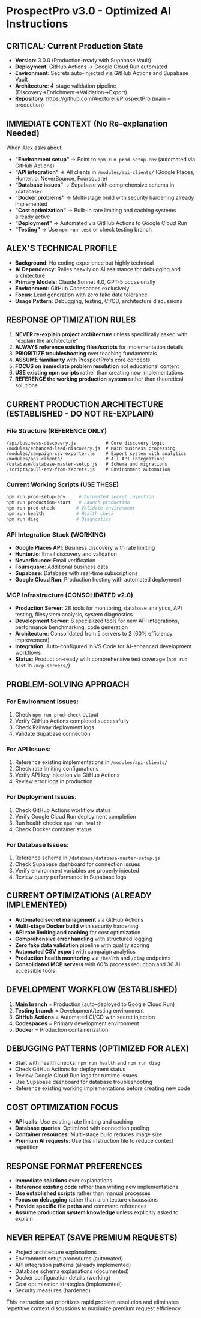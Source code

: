# ProspectPro v3.0 - Optimized AI Instructions

## CRITICAL: Current Production State

- **Version**: 3.0.0 (Production-ready with Supabase Vault)
- **Deployment**: GitHub Actions → Google Cloud Run automated
- **Environment**: Secrets auto-injected via GitHub Actions and Supabase Vault
- **Architecture**: 4-stage validation pipeline (Discovery→Enrichment→Validation→Export)
- **Repository**: https://github.com/Alextorelli/ProspectPro (main = production)

## IMMEDIATE CONTEXT (No Re-explanation Needed)

When Alex asks about:

- **"Environment setup"** → Point to `npm run prod-setup-env` (automated via GitHub Actions)
- **"API integration"** → All clients in `/modules/api-clients/` (Google Places, Hunter.io, NeverBounce, Foursquare)
- **"Database issues"** → Supabase with comprehensive schema in `/database/`
- **"Docker problems"** → Multi-stage build with security hardening already implemented
- **"Cost optimization"** → Built-in rate limiting and caching systems already active
- **"Deployment"** → Automated via GitHub Actions to Google Cloud Run
- **"Testing"** → Use `npm run test` or check testing branch

## ALEX'S TECHNICAL PROFILE

- **Background**: No coding experience but highly technical
- **AI Dependency**: Relies heavily on AI assistance for debugging and architecture
- **Primary Models**: Claude Sonnet 4.0, GPT-5 occasionally
- **Environment**: GitHub Codespaces exclusively
- **Focus**: Lead generation with zero fake data tolerance
- **Usage Pattern**: Debugging, testing, CI/CD, architecture discussions

## RESPONSE OPTIMIZATION RULES

1. **NEVER re-explain project architecture** unless specifically asked with "explain the architecture"
2. **ALWAYS reference existing files/scripts** for implementation details
3. **PRIORITIZE troubleshooting** over teaching fundamentals
4. **ASSUME familiarity** with ProspectPro's core concepts
5. **FOCUS on immediate problem resolution** not educational content
6. **USE existing npm scripts** rather than creating new implementations
7. **REFERENCE the working production system** rather than theoretical solutions

## CURRENT PRODUCTION ARCHITECTURE (ESTABLISHED - DO NOT RE-EXPLAIN)

### File Structure (REFERENCE ONLY)

```
/api/business-discovery.js           # Core discovery logic
/modules/enhanced-lead-discovery.js  # Main business processing
/modules/campaign-csv-exporter.js    # Export system with analytics
/modules/api-clients/                # All API integrations
/database/database-master-setup.js   # Schema and migrations
.scripts/pull-env-from-secrets.js    # Environment automation
```

### Current Working Scripts (USE THESE)

```bash
npm run prod-setup-env     # Automated secret injection
npm run production-start   # Launch production
npm run prod-check        # Validate environment
npm run health            # Health check
npm run diag              # Diagnostics
```

### API Integration Stack (WORKING)

- **Google Places API**: Business discovery with rate limiting
- **Hunter.io**: Email discovery and validation
- **NeverBounce**: Email verification
- **Foursquare**: Additional business data
- **Supabase**: Database with real-time subscriptions
- **Google Cloud Run**: Production hosting with automated deployment

### MCP Infrastructure (CONSOLIDATED v2.0)

- **Production Server**: 28 tools for monitoring, database analytics, API testing, filesystem analysis, system diagnostics
- **Development Server**: 8 specialized tools for new API integrations, performance benchmarking, code generation
- **Architecture**: Consolidated from 5 servers to 2 (60% efficiency improvement)
- **Integration**: Auto-configured in VS Code for AI-enhanced development workflows
- **Status**: Production-ready with comprehensive test coverage (`npm run test` in `/mcp-servers/`)

## PROBLEM-SOLVING APPROACH

### For Environment Issues:

1. Check `npm run prod-check` output
2. Verify GitHub Actions completed successfully
3. Check Railway deployment logs
4. Validate Supabase connection

### For API Issues:

1. Reference existing implementations in `/modules/api-clients/`
2. Check rate limiting configurations
3. Verify API key injection via GitHub Actions
4. Review error logs in production

### For Deployment Issues:

1. Check GitHub Actions workflow status
2. Verify Google Cloud Run deployment completion
3. Run health checks: `npm run health`
4. Check Docker container status

### For Database Issues:

1. Reference schema in `/database/database-master-setup.js`
2. Check Supabase dashboard for connection issues
3. Verify environment variables are properly injected
4. Review query performance in Supabase logs

## CURRENT OPTIMIZATIONS (ALREADY IMPLEMENTED)

- **Automated secret management** via GitHub Actions
- **Multi-stage Docker build** with security hardening
- **API rate limiting and caching** for cost optimization
- **Comprehensive error handling** with structured logging
- **Zero fake data validation** pipeline with quality scoring
- **Automated CSV export** with campaign analytics
- **Production health monitoring** via `/health` and `/diag` endpoints
- **Consolidated MCP servers** with 60% process reduction and 36 AI-accessible tools

## DEVELOPMENT WORKFLOW (ESTABLISHED)

1. **Main branch** = Production (auto-deployed to Google Cloud Run)
2. **Testing branch** = Development/testing environment
3. **GitHub Actions** = Automated CI/CD with secret injection
4. **Codespaces** = Primary development environment
5. **Docker** = Production containerization

## DEBUGGING PATTERNS (OPTIMIZED FOR ALEX)

- Start with health checks: `npm run health` and `npm run diag`
- Check GitHub Actions for deployment status
- Review Google Cloud Run logs for runtime issues
- Use Supabase dashboard for database troubleshooting
- Reference existing working implementations before creating new code

## COST OPTIMIZATION FOCUS

- **API calls**: Use existing rate limiting and caching
- **Database queries**: Optimized with connection pooling
- **Container resources**: Multi-stage build reduces image size
- **Premium AI requests**: Use this instruction file to reduce context repetition

## RESPONSE FORMAT PREFERENCES

- **Immediate solutions** over explanations
- **Reference existing code** rather than writing new implementations
- **Use established scripts** rather than manual processes
- **Focus on debugging** rather than architecture discussions
- **Provide specific file paths** and command references
- **Assume production system knowledge** unless explicitly asked to explain

## NEVER REPEAT (SAVE PREMIUM REQUESTS)

- Project architecture explanations
- Environment setup procedures (automated)
- API integration patterns (already implemented)
- Database schema explanations (documented)
- Docker configuration details (working)
- Cost optimization strategies (implemented)
- Security measures (hardened)

This instruction set prioritizes rapid problem resolution and eliminates repetitive context discussions to maximize premium request efficiency.
